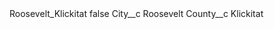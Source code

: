 <?xml version="1.0" encoding="UTF-8"?>
<CustomMetadata xmlns="http://soap.sforce.com/2006/04/metadata" xmlns:xsi="http://www.w3.org/2001/XMLSchema-instance" xmlns:xsd="http://www.w3.org/2001/XMLSchema">
    <label>Roosevelt_Klickitat</label>
    <protected>false</protected>
    <values>
        <field>City__c</field>
        <value xsi:type="xsd:string">Roosevelt</value>
    </values>
    <values>
        <field>County__c</field>
        <value xsi:type="xsd:string">Klickitat</value>
    </values>
</CustomMetadata>
